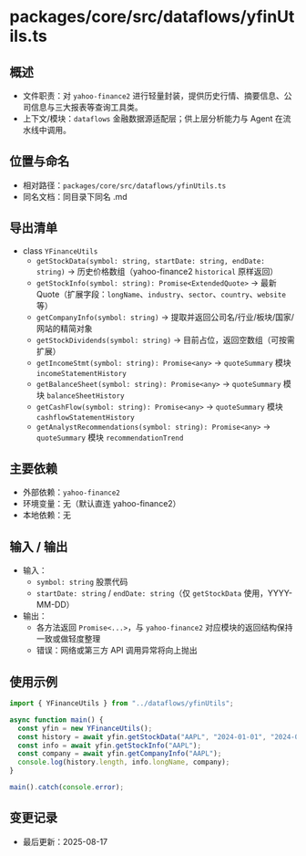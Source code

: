 # packages/core/src/dataflows/yfinUtils.ts

## 概述

- 文件职责：对 `yahoo-finance2` 进行轻量封装，提供历史行情、摘要信息、公司信息与三大报表等查询工具类。
- 上下文/模块：`dataflows` 金融数据源适配层；供上层分析能力与 Agent 在流水线中调用。

## 位置与命名

- 相对路径：`packages/core/src/dataflows/yfinUtils.ts`
- 同名文档：同目录下同名 .md

## 导出清单

- class `YFinanceUtils`
  - `getStockData(symbol: string, startDate: string, endDate: string)` → 历史价格数组（yahoo-finance2 `historical` 原样返回）
  - `getStockInfo(symbol: string): Promise<ExtendedQuote>` → 最新 Quote（扩展字段：`longName`、`industry`、`sector`、`country`、`website` 等）
  - `getCompanyInfo(symbol: string)` → 提取并返回公司名/行业/板块/国家/网站的精简对象
  - `getStockDividends(symbol: string)` → 目前占位，返回空数组（可按需扩展）
  - `getIncomeStmt(symbol: string): Promise<any>` → `quoteSummary` 模块 `incomeStatementHistory`
  - `getBalanceSheet(symbol: string): Promise<any>` → `quoteSummary` 模块 `balanceSheetHistory`
  - `getCashFlow(symbol: string): Promise<any>` → `quoteSummary` 模块 `cashflowStatementHistory`
  - `getAnalystRecommendations(symbol: string): Promise<any>` → `quoteSummary` 模块 `recommendationTrend`

## 主要依赖

- 外部依赖：`yahoo-finance2`
- 环境变量：无（默认直连 yahoo-finance2）
- 本地依赖：无

## 输入 / 输出

- 输入：
  - `symbol: string` 股票代码
  - `startDate: string` / `endDate: string`（仅 `getStockData` 使用，YYYY-MM-DD）
- 输出：
  - 各方法返回 `Promise<...>`，与 `yahoo-finance2` 对应模块的返回结构保持一致或做轻度整理
  - 错误：网络或第三方 API 调用异常将向上抛出

## 使用示例

```ts
import { YFinanceUtils } from "../dataflows/yfinUtils";

async function main() {
  const yfin = new YFinanceUtils();
  const history = await yfin.getStockData("AAPL", "2024-01-01", "2024-01-31");
  const info = await yfin.getStockInfo("AAPL");
  const company = await yfin.getCompanyInfo("AAPL");
  console.log(history.length, info.longName, company);
}

main().catch(console.error);
```

## 变更记录

- 最后更新：2025-08-17
